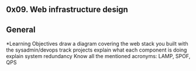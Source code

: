 ## 0x09. Web infrastructure design
## General
   *Learning Objectives
    draw a diagram covering the web stack you built with the sysadmin/devops track projects
    explain what each component is doing
    explain system redundancy
    Know all the mentioned acronyms: LAMP, SPOF, QPS

